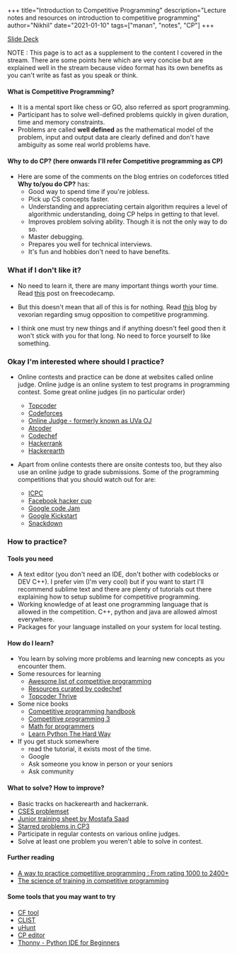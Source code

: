 +++
title="Introduction to Competitive Programming"
description="Lecture notes and resources on introduction to competitive programming"
author="Nikhil"
date="2021-01-10"
tags=["manan", "notes", "CP"]
+++

[Slide Deck](/files/session.pdf)

NOTE : This page is to act as a supplement to the content I covered in the stream. There are some points here which are very concise but are explained well in the stream because video format has its own benefits as you can't write as fast as you speak or think.

#### What is Competitive Programming?
- It is a mental sport like chess or GO, also referred as sport programming.
- Participant has to solve well-defined problems quickly in given duration, time and memory constraints.
- Problems are called __well defined__ as the mathematical model of the problem, input and output data are clearly defined and don't have ambiguity as some real world problems have.


#### Why to do CP? (here onwards I'll refer Competitive programming as CP)

- Here are some of the comments on the blog entries on codeforces titled __Why to/you do CP?__ has:
	- Good way to spend time if you're jobless.
	- Pick up CS concepts faster.
	- Understanding and appreciating certain algorithm requires a level of algorithmic understanding, doing CP helps in getting to that level.
	- Improves problem solving ability. Though it is not the only way to do so.
	- Master debugging.
	- Prepares you well for technical interviews.
	- It's fun and hobbies don't need to have benefits.

### What if I don't like it?
- No need to learn it, there are many important things worth your time. Read [this](https://www.freecodecamp.org/news/mythbusting-competitive-programming/) post on freecodecamp.

- But this doesn't mean that all of this is for nothing. Read [this](https://www.vexorian.com/2013/05/regarding-smug-opposition-to.html) blog by vexorian regarding smug opposition to competitive programming.

- I think one must try new things and if anything doesn't feel good then it won't stick with you for that long. No need to force yourself to like something.

### Okay I'm interested where should I practice?

- Online contests and practice can be done at websites called online judge. Online judge is an online system to test programs in programming contest. Some great online judges (in no particular order)
	- [Topcoder](https://arena.topcoder.com)
	- [Codeforces](https://codeforces.com)
	- [Online Judge - formerly known as UVa OJ](https://onlinejudge.org)
	- [Atcoder](https://atcoder.jp)
	- [Codechef](https://codechef.com)
	- [Hackerrank](https://hackerrank.com)
	- [Hackerearth](https://hackerearth.com)

- Apart from online contests there are onsite contests too, but they also use an online judge to grade submissions. Some of the programming competitions that you should watch out for are:
	- [ICPC](https://icpc.global/welcome.icpc)
	- [Facebook hacker cup](https://www.facebook.com/codingcompetitions/hacker-cup)
	- [Google code Jam](https://codingcompetitions.withgoogle.com/codejam)
	- [Google Kickstart](https://codingcompetitions.withgoogle.com/kickstart)
	- [Snackdown](https://www.codechef.com/snackdown)

### How to practice?

#### Tools you need

- A text editor (you don't need an IDE, don't bother with codeblocks or DEV C++). I prefer vim (I'm very cool) but if you want to start I'll recommend sublime text and there are plenty of tutorials out there explaining how to setup sublime for competitive programming. 
- Working knowledge of at least one programming language that is allowed in the competition. C++, python and java are allowed almost everywhere.
- Packages for your language installed on your system for local testing.

#### How do I learn?
- You learn by solving more problems and learning new concepts as you encounter them.
- Some resources for learning 
	- [Awesome list of competitive programming](https://codeforces.com/blog/entry/23054)
	- [Resources curated by codechef](https://codechef.com/certification/data-structures-and-algorithms/prepare#foundation)
	- [Topcoder Thrive](https://topcoder.com/thrive)
- Some nice books
	- [Competitive programming handbook](https://cses.fi/book/book.pdf)
	- [Competitive programming 3](https://cpbook.net/#CP3details)
	- [Math for programmers](https://yurichev.com/writings/Math-for-programmers.pdf)
	- [Learn Python The Hard Way](https://www.goodreads.com/book/show/8341335-learn-python-the-hard-way)
- If you get stuck somewhere
	- read the tutorial, it exists most of the time.
	- Google
	- Ask someone you know in person or your seniors
	- Ask community 

#### What to solve? How to improve?

- Basic tracks on hackerearth and hackerrank.
- [CSES problemset](https://cses.fi/problemset)
- [Junior training sheet by Mostafa Saad](https://goo.gl/unDETI)
- [Starred problems in CP3](https://onlinejudge.org/index.php?option=com_onlinejudge&Itemid=8&category=604)
- Participate in regular contests on various online judges.
- Solve at least one problem you weren't able to solve in contest.


#### Further reading
- [A way to practice competitive programming : From rating 1000 to 2400+](https://codeforces.com/blog/entry/66909)
- [The science of training in competitive programming](https://codeforces.com/blog/entry/17842)

#### Some tools that you may want to try
- [CF tool](https://github.com/xalanq/cf-tool)
- [CLIST](https://clist.by)
- [uHunt](https://uhunt.onlinejudge.org)
- [CP editor](https://github.com/cpeditor/cpeditor)
- [Thonny - Python IDE for Beginners](https://thonny.org)


